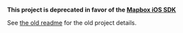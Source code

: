 **This project is deprecated in favor of the [Mapbox iOS SDK](https://www.mapbox.com/ios-sdk/)**

See [the old readme](README-old.markdown) for the old project details.
